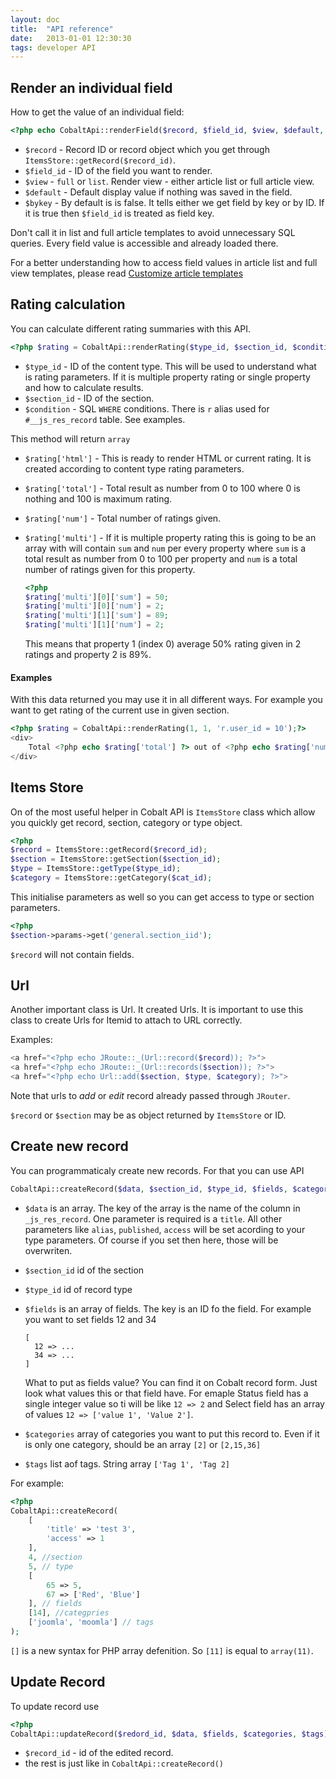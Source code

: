 ```yaml
---
layout: doc
title:  "API reference"
date:   2013-01-01 12:30:30
tags: developer API
---
```

## Render an individual field

How to get the value of an individual field:

~~~php
<?php echo CobaltApi::renderField($record, $field_id, $view, $default, $bykey); ?>
~~~

- `$record` -  Record ID or record object which you get through `ItemsStore::getRecord($record_id)`.
- `$field_id` - ID of the field you want to render.
- `$view` - `full` or `list`. Render view - either article list or full article view. 
- `$default` - Default display value if nothing was saved in the field.
- `$bykey` - By default is is false. It tells either we get field by key or by ID. If it is true then `$field_id` is treated as field key.

Don't call it in list and full article templates to avoid unnecessary SQL queries. Every field value is accessible and already loaded there. 
<div class="alert">For a better understanding how to access field values in article list and full view templates, please read <a href="/en/cobalt/custom-templates-article/">Customize article templates</a></div>

## Rating calculation

You can calculate different rating summaries with this API.

~~~php
<?php $rating = CobaltApi::renderRating($type_id, $section_id, $condition); ?>
~~~

- `$type_id` - ID of the content type. This will be used to understand what is rating parameters. If it is multiple property rating or single property and how to calculate results.
- `$section_id` - ID of the section.
- `$condition` - SQL `WHERE` conditions. There is `r` alias used for `#__js_res_record` table. See examples.

This method will return `array`

- `$rating['html']` - This is ready to render HTML or current rating. It is created according to content type rating parameters.
- `$rating['total']` - Total result as number from 0 to 100 where 0 is nothing and 100 is maximum rating.
- `$rating['num']` - Total number of ratings given.
- `$rating['multi']` - If it is multiple property rating this is going to be an array with will contain `sum` and `num` per every property where `sum` is a total result as number from 0 to 100 per property and `num` is a total number of ratings given for this property. 
    
  ~~~php
  <?php
  $rating['multi'][0]['sum'] = 50;
  $rating['multi'][0]['num'] = 2;
  $rating['multi'][1]['sum'] = 89;
  $rating['multi'][1]['num'] = 2;
  ~~~
	
	This means that property 1 (index 0) average 50% rating given in 2 ratings and property 2 is 89%.

#### Examples

With this data returned you may use it in all different ways. For example you want to get rating of the current use in given section.

~~~php
<?php $rating = CobaltApi::renderRating(1, 1, 'r.user_id = 10');?>
<div>
	Total <?php echo $rating['total'] ?> out of <?php echo $rating['num'] ?> votes!
</div>
~~~
	
## Items Store

On of the most useful helper in Cobalt API is `ItemsStore` class which allow you quickly get record, section, category or type object.

~~~php
<?php
$record = ItemsStore::getRecord($record_id);
$section = ItemsStore::getSection($section_id);
$type = ItemsStore::getType($type_id);
$category = ItemsStore::getCategory($cat_id);
~~~

This initialise parameters as well so you can get access to type or section parameters.

~~~php
<?php
$section->params->get('general.section_iid');
~~~
	
`$record` will not contain fields.

## Url

Another important class is Url. It created Urls.  It is important to use this class to create Urls for Itemid to attach to URL correctly.

Examples:

~~~php
<a href="<?php echo JRoute::_(Url::record($record)); ?>">
<a href="<?php echo JRoute::_(Url::records($section)); ?>">
<a href="<?php echo Url::add($section, $type, $category); ?>">
~~~

Note that urls to _add_ or _edit_ record already passed through `JRouter`.

`$record` or `$section` may be as object returned by `ItemsStore` or ID.

## Create new record

You can programmaticaly create new records. For that you can use API 

~~~php
CobaltApi::createRecord($data, $section_id, $type_id, $fields, $categories, $tags)
~~~

- `$data` is an array. The key of the array is the name of the column in `_js_res_record`. One parameter is required is a `title`. All other parameters like `alias`, `published`, `access` will be set acording to your type parameters. Of course if you set then here, those will be overwriten. 
- `$section_id` id of the section
- `$type_id` id of record type
- `$fields` is an array of fields. The key is an ID fo the field. For example you want to set fields 12 and 34
   
      [
	    12 => ...
		34 => ...		
      ]
	
  What to put as fields value? You can find it on Cobalt record form. Just look what values this or that field have. For emaple Status field has a single  integer value so ti will be like `12 => 2` and Select field has an array of values `12 => ['value 1', 'Value 2']`.
- `$categories` array of categories you want to put this record to. Even if it is only one category, should be an array `[2]` or `[2,15,36]`
- `$tags` list aof tags. String array `['Tag 1', 'Tag 2]`

For example:

~~~php
<?php
CobaltApi::createRecord(
	[
		'title' => 'test 3',
		'access' => 1 
	],
	4, //section
	5, // type
	[
		65 => 5,
		67 => ['Red', 'Blue']
	], // fields
	[14], //categpries
	['joomla', 'moomla'] // tags
);
~~~

`[]` is a new syntax for PHP array defenition. So `[11]` is equal to `array(11)`.

## Update Record

To update record use 

~~~php
<?php
CobaltApi::updateRecord($redord_id, $data, $fields, $categories, $tags);
~~~

- `$record_id` - id of the edited record.
- the rest is just like in `CobaltApi::createRecord()`